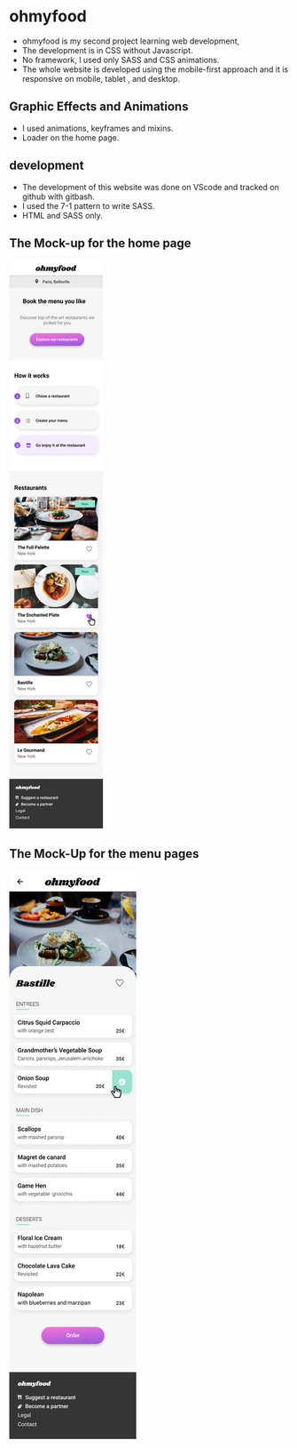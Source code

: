 
# ohmyfood

* ohmyfood is my second project learning web development,
* The development is in CSS without Javascript.
* No framework, I used only SASS and CSS animations.
* The whole website is developed using the mobile-first approach and it is responsive on mobile, tablet , and desktop.

## Graphic Effects and Animations

* I used animations, keyframes and mixins.
* Loader on the home page.

## development 

* The development of this website was done on VScode and tracked on github with gitbash. 
* I used the 7-1 pattern to write SASS.
* HTML and SASS only.



## The Mock-up for the home page 
![desktop](/images/mockups/Homepage.png)

## The Mock-Up for the menu pages
![phone](/images/mockups/bastillemenu.png)
